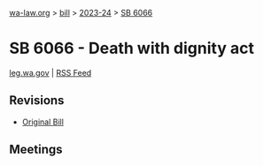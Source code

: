 [wa-law.org](/) > [bill](/bill/) > [2023-24](/bill/2023-24/) > [SB 6066](/bill/2023-24/sb/6066/)

# SB 6066 - Death with dignity act
[leg.wa.gov](https://app.leg.wa.gov/billsummary?BillNumber=6066&Year=2023&Initiative=false) | [RSS Feed](./rss.xml)

## Revisions
* [Original Bill](1/)

## Meetings